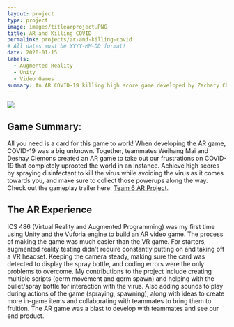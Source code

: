 ```yaml
---
layout: project
type: project
image: images/titlearproject.PNG
title: AR and Killing COVID 
permalink: projects/ar-and-killing-covid
# All dates must be YYYY-MM-DD format!
date: 2020-01-15
labels:
  - Augmented Reality
  - Unity
  - Video Games
summary: An AR COVID-19 killing high score game developed by Zachary Chaikin, Weihang Mai, and Deshay Clemons.
---
```


<img class="ui image" src="{{ site.baseurl }}/images/arproject.PNG">

## Game Summary:
All you need is a card for this game to work! When developing the AR game, COVID-19 was a big unknown. Together, teammates Weihang Mai and Deshay Clemons created an AR game to take out our frustrations on COVID-19 that completely uprooted the world in an instance. Achieve high scores by spraying disinfectant to kill the virus while avoiding the virus as it comes towards you, and make sure to collect those powerups along the way. Check out the gameplay trailer here: [Team 6 AR Project](https://www.youtube.com/watch?v=mgysvi5wWYg).

## The AR Experience
ICS 486 (Virtual Reality and Augmented Programming) was my first time using Unity and the Vuforia engine to build an AR video game. The process of making the game was much easier than the VR game. For starters, augmented reality testing didn't require constantly putting on and taking off a VR headset. Keeping the camera steady, making sure the card was detected to display the spray bottle, and coding errors were the only problems to overcome. My contributions to the project include creating multiple scripts (germ movement and germ spawn) and helping with the bullet/spray bottle for interaction with the virus. Also adding sounds to play during actions of the game (spraying, spawning), along with ideas to create more in-game items and collaborating with teammates to bring them to fruition. The AR game was a blast to develop with teammates and see our end product.
